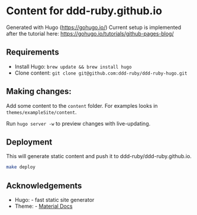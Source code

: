 # Content for ddd-ruby.github.io

Generated with Hugo (https://gohugo.io/)
Current setup is implemented after the tutorial here: https://gohugo.io/tutorials/github-pages-blog/


## Requirements

- Install Hugo: `brew update && brew install hugo`
- Clone content: `git clone git@github.com:ddd-ruby/ddd-ruby-hugo.git`

## Making changes:


Add some content to the `content` folder. For examples looks in `themes/exampleSite/content`.


Run `hugo server -w` to preview changes with live-updating.


## Deployment

This will generate static content and push it to ddd-ruby/ddd-ruby.github.io.

```bash
make deploy
```

## Acknowledgements

- Hugo: - fast static site generator
- Theme: - [Material Docs](http://themes.gohugo.io/theme/material-docs/)
